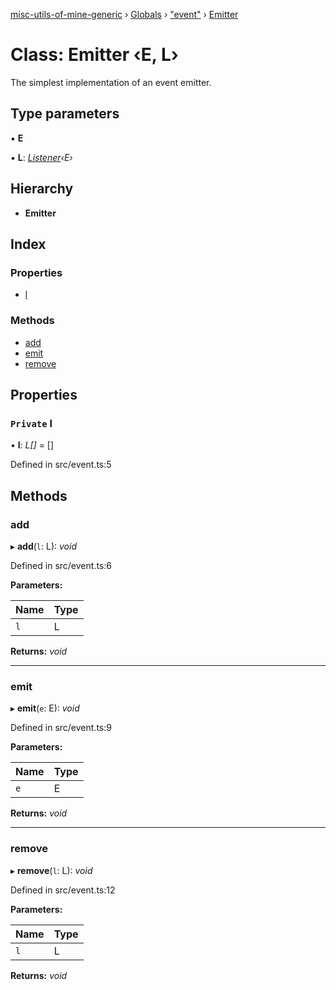 [misc-utils-of-mine-generic](../README.md) › [Globals](../globals.md) › ["event"](../modules/_event_.md) › [Emitter](_event_.emitter.md)

# Class: Emitter ‹**E, L**›

The simplest implementation of an event emitter.

## Type parameters

▪ **E**

▪ **L**: *[Listener](../modules/_event_.md#listener)‹E›*

## Hierarchy

* **Emitter**

## Index

### Properties

* [l](_event_.emitter.md#private-l)

### Methods

* [add](_event_.emitter.md#add)
* [emit](_event_.emitter.md#emit)
* [remove](_event_.emitter.md#remove)

## Properties

### `Private` l

• **l**: *L[]* = []

Defined in src/event.ts:5

## Methods

###  add

▸ **add**(`l`: L): *void*

Defined in src/event.ts:6

**Parameters:**

Name | Type |
------ | ------ |
`l` | L |

**Returns:** *void*

___

###  emit

▸ **emit**(`e`: E): *void*

Defined in src/event.ts:9

**Parameters:**

Name | Type |
------ | ------ |
`e` | E |

**Returns:** *void*

___

###  remove

▸ **remove**(`l`: L): *void*

Defined in src/event.ts:12

**Parameters:**

Name | Type |
------ | ------ |
`l` | L |

**Returns:** *void*
